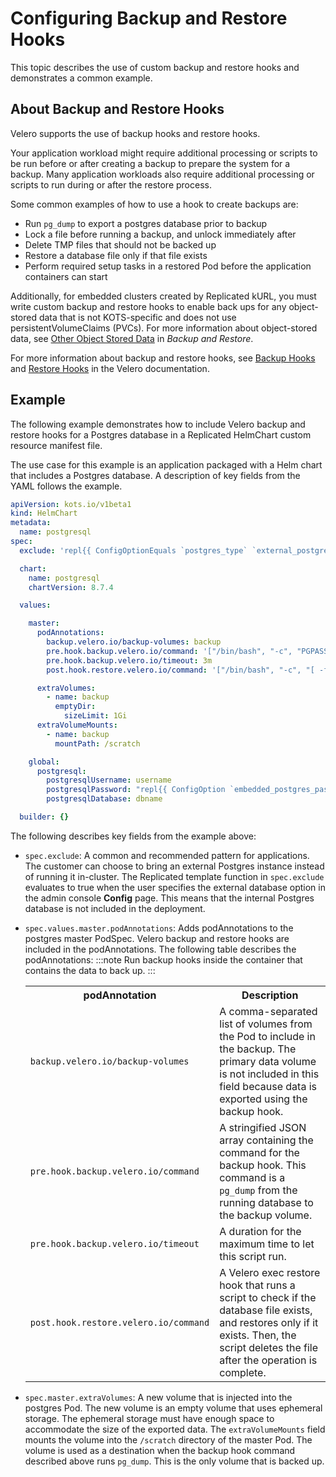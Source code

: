 # Configuring Backup and Restore Hooks

This topic describes the use of custom backup and restore hooks and demonstrates a common example.

## About Backup and Restore Hooks

Velero supports the use of backup hooks and restore hooks.

Your application workload might require additional processing or scripts to be run before or after creating a backup to prepare the system for a backup. Many application workloads also require additional processing or scripts to run during or after the restore process.

Some common examples of how to use a hook to create backups are:
- Run `pg_dump` to export a postgres database prior to backup
- Lock a file before running a backup, and unlock immediately after
- Delete TMP files that should not be backed up
- Restore a database file only if that file exists
- Perform required setup tasks in a restored Pod before the application containers can start

Additionally, for embedded clusters created by Replicated kURL, you must write custom backup and restore hooks to enable back ups for any object-stored data that is not KOTS-specific and does not use persistentVolumeClaims (PVCs). For more information about object-stored data, see [Other Object Stored Data](snapshots-overview#other-object-stored-data) in _Backup and Restore_.

For more information about backup and restore hooks, see [Backup Hooks](https://velero.io/docs/v1.10/backup-hooks/) and [Restore Hooks](https://velero.io/docs/v1.10/restore-hooks) in the Velero documentation.

## Example

The following example demonstrates how to include Velero backup and restore hooks for a Postgres database in a Replicated HelmChart custom resource manifest file.

The use case for this example is an application packaged with a Helm chart that includes a Postgres database. A description of key fields from the YAML follows the example.

```yaml
apiVersion: kots.io/v1beta1
kind: HelmChart
metadata:
  name: postgresql
spec:
  exclude: 'repl{{ ConfigOptionEquals `postgres_type` `external_postgres` }}'

  chart:
    name: postgresql
    chartVersion: 8.7.4

  values:

    master:
      podAnnotations:
        backup.velero.io/backup-volumes: backup
        pre.hook.backup.velero.io/command: '["/bin/bash", "-c", "PGPASSWORD=$POSTGRES_PASSWORD pg_dump -U username -d dbname -h 127.0.0.1 > /scratch/backup.sql"]'
        pre.hook.backup.velero.io/timeout: 3m
        post.hook.restore.velero.io/command: '["/bin/bash", "-c", "[ -f \"/scratch/backup.sql\" ] && PGPASSWORD=$POSTGRES_PASSWORD psql -U username -h 127.0.0.1 -d dbname -f /scratch/backup.sql && rm -f /scratch/backup.sql;"]'

      extraVolumes:
        - name: backup
          emptyDir:
            sizeLimit: 1Gi
      extraVolumeMounts:
        - name: backup
          mountPath: /scratch

    global:
      postgresql:
        postgresqlUsername: username
        postgresqlPassword: "repl{{ ConfigOption `embedded_postgres_password` }}"
        postgresqlDatabase: dbname

  builder: {}

```

The following describes key fields from the example above:

* `spec.exclude`: A common and recommended pattern for applications. The customer can choose to bring an external Postgres instance instead of running it in-cluster. The Replicated template function in `spec.exclude` evaluates to true when the user specifies the external database option in the admin console **Config** page. This means that the internal Postgres database is not included in the deployment.

* `spec.values.master.podAnnotations`: Adds podAnnotations to the postgres master PodSpec. Velero backup and restore hooks are included in the podAnnotations. The following table describes the podAnnotations:
:::note
Run backup hooks inside the container that contains the data to back up.
:::

   <table>
     <tr>
       <th>podAnnotation</th>
       <th>Description</th>
     </tr>
     <tr>
       <td><code>backup.velero.io/backup-volumes</code></td>
       <td>A comma-separated list of volumes from the Pod to include in the backup. The primary data volume is not included in this field because data is exported using the backup hook.</td>
     </tr>
     <tr>
       <td><code>pre.hook.backup.velero.io/command</code></td>
       <td>A stringified JSON array containing the command for the backup hook.
       This command is a <code>pg_dump</code> from the running database to the backup volume.</td>
     </tr>
     <tr>
       <td><code>pre.hook.backup.velero.io/timeout</code></td>
       <td>A duration for the maximum time to let this script run.</td>
     </tr>
     <tr>
       <td><code>post.hook.restore.velero.io/command</code></td>
       <td>A Velero exec restore hook that runs a script to check if the database file exists, and restores only if it exists. Then, the script deletes the file after the operation is complete.</td>
     </tr>
   </table>

* `spec.master.extraVolumes`: A new volume that is injected into the postgres Pod. The new volume is an empty volume that uses ephemeral storage. The ephemeral storage must have enough space to accommodate the size of the exported data.
The `extraVolumeMounts` field mounts the volume into the `/scratch` directory of the master Pod. The volume is used as a destination when the backup hook command described above runs `pg_dump`. This is the only volume that is backed up.
